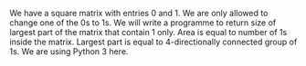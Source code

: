 We have a square matrix with entries 0 and 1. We are only allowed to change one of the 0s to 1s. We will write a programme to return size of largest part of the matrix that contain 1 only. Area is equal to number of 1s inside the matrix. Largest part is equal to 4-directionally connected group of 1s.
We are using Python 3 here.
